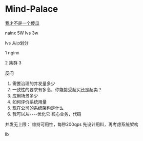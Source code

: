 # Mind-Palace

[我才不是一个傻瓜](https://www.jianshu.com/p/06a960d991aa)

nainx 5W lvs 3w	

lvs 从ip划分


1 nginx

2 集群
3 

反问
1. 需要治理的并发量多少
2. 一致性的要求有多高，你能接受超买还是超卖？
3. 应用场景多少
3. 如何评价系统用量
4. 现在公司的系统架构是什么
5. 我可以从----优化它
核心业务，代码

并发无上限：
维持可用性，每秒200qps
先设计用料，再考虑系统架构

lb


